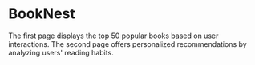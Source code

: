 # BookNest
The first page displays the top 50 popular books based on user interactions. The second page offers personalized recommendations by analyzing users' reading habits.
